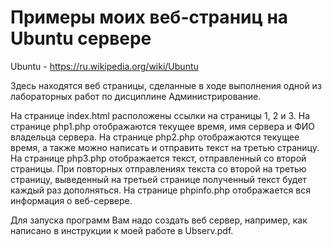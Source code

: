 # Примеры моих веб-страниц на Ubuntu сервере

Ubuntu - https://ru.wikipedia.org/wiki/Ubuntu

Здесь находятся веб страницы, сделанные в ходе выполнения одной из лабораторных работ по дисциплине Администрирование.

На странице index.html расположены ссылки на страницы 1, 2 и 3.
На странице php1.php отображаются текущее время, имя сервера и ФИО владельца сервера.
На странице php2.php отображаются текущее время, а также можно написать и отправить текст на третью страницу.
На странице php3.php отображается текст, отправленный со второй страницы. При повторных отправлениях текста со второй на третью страницу, выведенный на третьей странице полученный текст будет каждый раз дополняться.
На странице phpinfo.php отображается вся информация о веб-сервере.

Для запуска программ Вам надо создать веб сервер, например, как написано в инструкции к моей работе в Ubserv.pdf.
